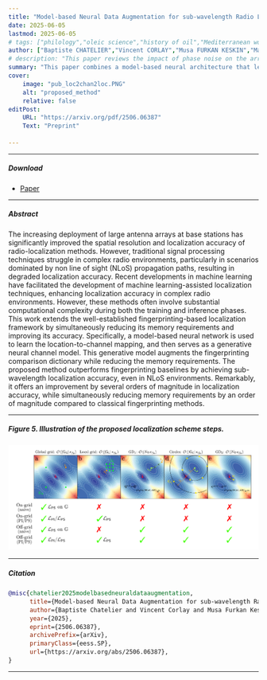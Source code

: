 ```yaml
---
title: "Model-based Neural Data Augmentation for sub-wavelength Radio Localization" 
date: 2025-06-05
lastmod: 2025-06-05
# tags: ["philology","oleic science","history of oil","Mediterranean world"]
author: ["Baptiste CHATELIER","Vincent CORLAY","Musa FURKAN KESKIN","Matthieu CRUSSIERE","Henk WYMEERSCH","Luc LE MAGOAROU"]
# description: "This paper reviews the impact of phase noise on the array factor. Published in IEEE WCNC 2023" 
summary: "This paper combines a model-based neural architecture that learns the location-to-channel mapping with model-based optimization techniques to perform UE localization through MIMO systems, with sub-wavelegth precision. Preprint." 
cover:
    image: "pub_loc2chan2loc.PNG"
    alt: "proposed_method"
    relative: false
editPost:
    URL: "https://arxiv.org/pdf/2506.06387"
    Text: "Preprint"

---
```


---

##### Download

+ [Paper](https://arxiv.org/pdf/2506.06387)

---

##### Abstract

The increasing deployment of large antenna arrays at base stations has significantly improved the spatial resolution and localization accuracy of radio-localization methods. However, traditional signal processing techniques struggle in complex radio environments, particularly in scenarios dominated by non line of sight (NLoS) propagation paths, resulting in degraded localization accuracy. Recent developments in machine learning have facilitated the development of machine learning-assisted localization techniques, enhancing localization accuracy in complex radio environments. However, these methods often involve substantial computational complexity during both the training and inference phases. This work extends the well-established fingerprinting-based localization framework by simultaneously reducing its memory requirements and improving its accuracy. Specifically, a model-based neural network is used to learn the location-to-channel mapping, and then serves as a generative neural channel model. This generative model augments the fingerprinting comparison dictionary while reducing the memory requirements. The proposed method outperforms fingerprinting baselines by achieving sub-wavelength localization accuracy, even in NLoS environments. Remarkably, it offers an improvement by several orders of magnitude in localization accuracy, while simultaneously reducing memory requirements by an order of magnitude compared to classical fingerprinting methods.

---

##### Figure 5. Illustration of the proposed localization scheme steps.

![](pub_extended_loc2chan2loc.png)

---

##### Citation

```BibTeX
@misc{chatelier2025modelbasedneuraldataaugmentation,
      title={Model-based Neural Data Augmentation for sub-wavelength Radio Localization}, 
      author={Baptiste Chatelier and Vincent Corlay and Musa Furkan Keskin and Matthieu Crussière and Henk Wymeersch and Luc Le Magoarou},
      year={2025},
      eprint={2506.06387},
      archivePrefix={arXiv},
      primaryClass={eess.SP},
      url={https://arxiv.org/abs/2506.06387}, 
}

```

---